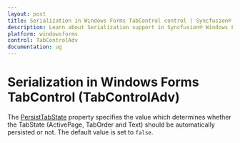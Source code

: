 ```yaml
---
layout: post
title: Serialization in Windows Forms TabControl control | Syncfusion®
description: Learn about Serialization support in Syncfusion® Windows Forms TabControl (TabControlAdv) control and more details.
platform: windowsforms
control: TabControlAdv 
documentation: ug
---
```


# Serialization in Windows Forms TabControl (TabControlAdv)

The [PersistTabState](https://help.syncfusion.com/cr/windowsforms/Syncfusion.Windows.Forms.Tools.TabControlAdv.html#Syncfusion_Windows_Forms_Tools_TabControlAdv_PersistTabState) property specifies the value which determines whether the TabState (ActivePage, TabOrder and Text) should be automatically persisted or not. The default value is set to `false`.


